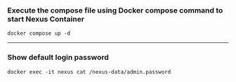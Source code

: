 ### Execute the compose file using Docker compose command to start Nexus Container


`docker compose up -d`

---

### Show default login password


`docker exec -it nexus cat /nexus-data/admin.password`
